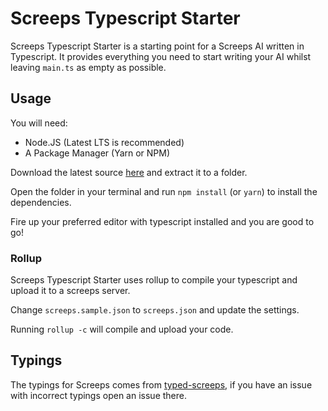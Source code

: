 # Screeps Typescript Starter

Screeps Typescript Starter is a starting point for a Screeps AI written in Typescript. It provides everything you need to start writing your AI whilst leaving `main.ts` as empty as possible.

## Usage

You will need:

 - Node.JS (Latest LTS is recommended)
 - A Package Manager (Yarn or NPM)

Download the latest source [here](https://github.com/screepers/screeps-typescript-starter/archive/v3.0.zip) and extract it to a folder.

Open the folder in your terminal and run `npm install` (or `yarn`) to install the dependencies.

Fire up your preferred editor with typescript installed and you are good to go!

### Rollup

Screeps Typescript Starter uses rollup to compile your typescript and upload it to a screeps server.

Change `screeps.sample.json` to `screeps.json` and update the settings.

Running `rollup -c` will compile and upload your code.

## Typings

The typings for Screeps comes from [typed-screeps](https://github.com/screepers/typed-screeps), if you have an issue with incorrect typings open an issue there.
